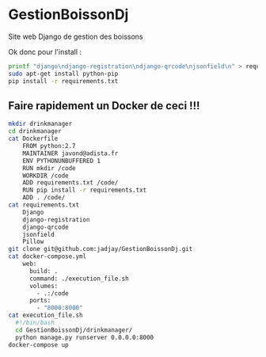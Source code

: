 # GestionBoissonDj
Site web Django de gestion des boissons

Ok donc pour l'install :

```bash
printf "django\ndjango-registration\ndjango-qrcode\njsonfield\n" > requirements.txt
sudo apt-get install python-pip
pip install -r requirements.txt
```

## Faire rapidement un Docker de ceci !!!
```bash
mkdir drinkmanager
cd drinkmanager
cat Dockerfile 
    FROM python:2.7
    MAINTAINER javond@adista.fr
    ENV PYTHONUNBUFFERED 1
    RUN mkdir /code
    WORKDIR /code
    ADD requirements.txt /code/
    RUN pip install -r requirements.txt
    ADD . /code/
cat requirements.txt
    Django
    django-registration
    django-qrcode
    jsonfield
    Pillow
git clone git@github.com:jadjay/GestionBoissonDj.git
cat docker-compose.yml 
    web:
      build: .
      command: ./execution_file.sh
      volumes:
        - .:/code
      ports:
        - "8000:8000"
cat execution_file.sh
  #!/bin/bash
  cd GestionBoissonDj/drinkmanager/
  python manage.py runserver 0.0.0.0:8000
docker-compose up
```

